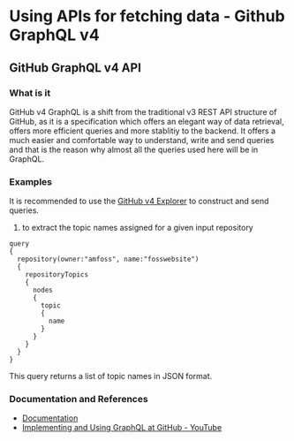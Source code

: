 # Using APIs for fetching data - Github GraphQL v4


##  GitHub GraphQL v4 API 

### What is it
GitHub v4 GraphQL is a shift from the traditional v3 REST API structure of GitHub, as it is a specification which offers an elegant way of data retrieval, offers more efficient queries and more stablitiy to the backend. 
It offers a much easier and comfortable way to understand, write and send queries and that is the reason why almost all the queries used here will be in GraphQL.


### Examples
It is recommended to use the [GitHub v4 Explorer](https://developer.github.com/v4/explorer/) to construct and send queries.

 
1. to extract the topic names assigned for a given input repository 
```
query
{
  repository(owner:"amfoss", name:"fosswebsite")
  {
  	repositoryTopics
    {
      nodes
      {
        topic
      	{
          name 
        }
      }
    }
  }
}
```

This query returns a list of topic names in JSON format.



### Documentation and References

- [Documentation](https://developer.github.com/v4/guides/intro-to-graphql/)
- [Implementing and Using GraphQL at GitHub - YouTube](https://www.youtube.com/watch?v=wPPFhcqGcvk)





